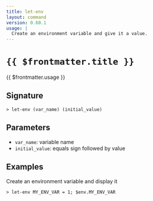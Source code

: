 ```yaml
---
title: let-env
layout: command
version: 0.60.1
usage: |
  Create an environment variable and give it a value.
---
```


# `{{ $frontmatter.title }}`

<div style='white-space: pre-wrap;'>{{ $frontmatter.usage }}</div>

## Signature

```> let-env (var_name) (initial_value)```

## Parameters

 -  `var_name`: variable name
 -  `initial_value`: equals sign followed by value

## Examples

Create an environment variable and display it
```shell
> let-env MY_ENV_VAR = 1; $env.MY_ENV_VAR
```

